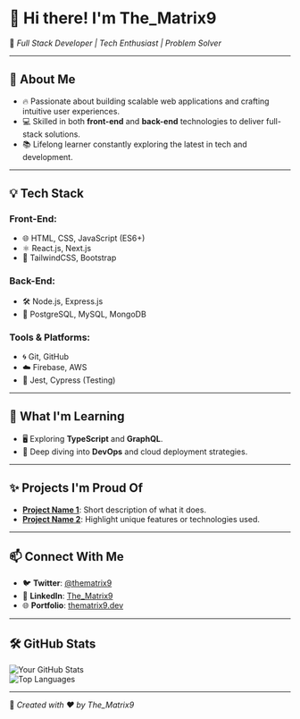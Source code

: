 # 👋 Hi there! I'm **The_Matrix9**

🌟 _Full Stack Developer | Tech Enthusiast | Problem Solver_

---

## 🚀 About Me
- 🔥 Passionate about building scalable web applications and crafting intuitive user experiences.  
- 💻 Skilled in both **front-end** and **back-end** technologies to deliver full-stack solutions.  
- 📚 Lifelong learner constantly exploring the latest in tech and development.

---

## 💡 Tech Stack
### Front-End:
- 🌐 HTML, CSS, JavaScript (ES6+)
- ⚛️ React.js, Next.js
- 🎨 TailwindCSS, Bootstrap

### Back-End:
- 🛠️ Node.js, Express.js  
- 🐘 PostgreSQL, MySQL, MongoDB  

### Tools & Platforms:
- 🌀 Git, GitHub  
- ☁️ Firebase, AWS  
- 🧪 Jest, Cypress (Testing)

---

## 🌱 What I'm Learning
- 🖥️ Exploring **TypeScript** and **GraphQL**.  
- 🌌 Deep diving into **DevOps** and cloud deployment strategies.  

---

## ✨ Projects I'm Proud Of
- **[Project Name 1](#)**: Short description of what it does.  
- **[Project Name 2](#)**: Highlight unique features or technologies used.  

---

## 📫 Connect With Me
- 🐦 **Twitter**: [@thematrix9](#)  
- 💼 **LinkedIn**: [The_Matrix9](#)  
- 🌐 **Portfolio**: [thematrix9.dev](#)

---

## 🛠️ GitHub Stats
![Your GitHub Stats](https://github-readme-stats.vercel.app/api?username=the-matrix9&show_icons=true&theme=radical)  
![Top Languages](https://github-readme-stats.vercel.app/api/top-langs/?username=the-matrix9&layout=compact&theme=radical)

---

🌟 _Created with ❤️ by The_Matrix9_
